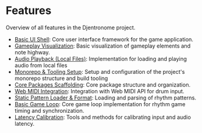 # Features

Overview of all features in the Djentronome project.

* [Basic UI Shell](./basic-ui-shell/basic-ui-shell.index.md): Core user interface framework for the game application.
* [Gameplay Visualization](./gameplay-visualization/gameplay-visualization.index.md): Basic visualization of gameplay elements and note highway.
* [Audio Playback (Local Files)](./audio-playback/audio-playback.index.md): Implementation for loading and playing audio from local files
* [Monorepo & Tooling Setup](./monorepo-tooling-setup/monorepo-tooling-setup.index.md): Setup and configuration of the project's monorepo structure and build tooling
* [Core Packages Scaffolding](./core-packages-scaffolding/core-packages-scaffolding.index.md): Core package structure and organization.
* [Web MIDI Integration](./web-midi-integration/web-midi-integration.index.md): Integration with Web MIDI API for drum input.
* [Static Pattern Loader & Format](./static-pattern-loader-format/static-pattern-loader-format.index.md): Loading and parsing of rhythm patterns.
* [Basic Game Loop](./basic-game-loop/basic-game-loop.index.md): Core game loop implementation for rhythm game timing and synchronization.
* [Latency Calibration](./latency-calibration/latency-calibration.index.md): Tools and methods for calibrating input and audio latency.
